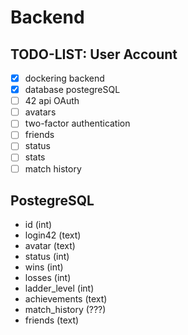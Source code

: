 # Backend

## TODO-LIST: User Account

- [x] dockering backend
- [x] database postegreSQL 
- [ ] 42 api OAuth
- [ ] avatars
- [ ] two-factor authentication
- [ ] friends
- [ ] status
- [ ] stats
- [ ] match history

## PostegreSQL

- id (int)
- login42 (text)
- avatar (text)
- status (int)
- wins (int)
- losses (int)
- ladder_level (int)
- achievements (text)
- match_history (???)
- friends (text)

